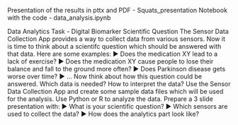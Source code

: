 Presentation of the results in pttx and PDF - Squats_presentation
Notebook with the code - data_analysis.ipynb

Data Analytics Task - Digital Biomarker Scientific Question
The Sensor Data Collection App provides a way to collect data from
various sensors. Now it is time to think about a scientifc question which
should be answered with that data.
Here are some examples:
▶ Does the medication XY lead to a lack of exercise?
▶ Does the medication XY cause people to lose their balance and fall
to the ground more often?
▶ Does Parkinson disease gets worse over time?
▶ ...
Now think about how this question could be answered. Which data is
needed? How to interpret the data?
Use the Sensor Data Collection App and create some sample data files
which will be used for the analysis.
Use Python or R to analyze the data.
Prepare a 3 slide presentation with:
▶ What is your scientific question?
▶ Which sensors are used to collect the data?
▶ How does the analytics part look like?
